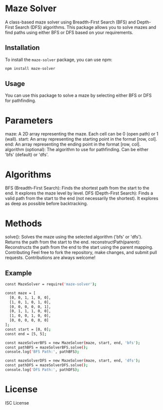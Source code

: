 # Maze Solver

A class-based maze solver using Breadth-First Search (BFS) and Depth-First Search (DFS) algorithms. This package allows you to solve mazes and find paths using either BFS or DFS based on your requirements.

## Installation

To install the `maze-solver` package, you can use npm:

```bash
npm install maze-solver
```

## Usage
You can use this package to solve a maze by selecting either BFS or DFS for pathfinding.

# Parameters
maze: A 2D array representing the maze. Each cell can be 0 (open path) or 1 (wall).
start: An array representing the starting point in the format [row, col].
end: An array representing the ending point in the format [row, col].
algorithm (optional): The algorithm to use for pathfinding. Can be either 'bfs' (default) or 'dfs'.

# Algorithms
BFS (Breadth-First Search): Finds the shortest path from the start to the end. It explores the maze level by level.
DFS (Depth-First Search): Finds a valid path from the start to the end (not necessarily the shortest). It explores as deep as possible before backtracking.

# Methods
solve(): Solves the maze using the selected algorithm ('bfs' or 'dfs'). Returns the path from the start to the end.
reconstructPath(parent): Reconstructs the path from the end to the start using the parent mapping.
Contributing
Feel free to fork the repository, make changes, and submit pull requests. Contributions are always welcome!

## Example
```bash
const MazeSolver = require('maze-solver');

const maze = [
  [0, 0, 1, 1, 0, 0],
  [1, 0, 1, 0, 1, 0],
  [0, 0, 0, 0, 0, 1],
  [0, 1, 1, 1, 0, 0],
  [1, 0, 0, 1, 0, 0],
  [0, 0, 0, 0, 0, 0]
];
const start = [0, 0];
const end = [5, 5];

const mazeSolverBFS = new MazeSolver(maze, start, end, 'bfs');
const pathBFS = mazeSolverBFS.solve();
console.log('BFS Path:', pathBFS); 

const mazeSolverDFS = new MazeSolver(maze, start, end, 'dfs');
const pathDFS = mazeSolverDFS.solve();
console.log('DFS Path:', pathDFS); 

```

# License
ISC License